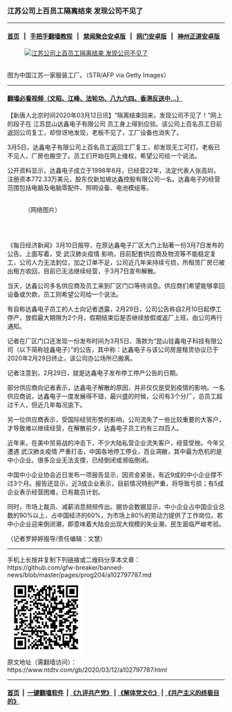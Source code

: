 ### 江苏公司上百员工隔离结束 发现公司不见了
------------------------

#### [首页](https://github.com/gfw-breaker/banned-news/blob/master/README.md) &nbsp;&nbsp;|&nbsp;&nbsp; [手把手翻墙教程](https://github.com/gfw-breaker/guides/wiki) &nbsp;&nbsp;|&nbsp;&nbsp; [禁闻聚合安卓版](https://github.com/gfw-breaker/bn-android) &nbsp;&nbsp;|&nbsp;&nbsp; [网门安卓版](https://github.com/oGate2/oGate) &nbsp;&nbsp;|&nbsp;&nbsp; [神州正道安卓版](https://github.com/SzzdOgate/update) 



<div><div class="featured_image">
 <a href="https://i.ntdtv.com/assets/uploads/2020/03/GettyImages-1170653017.jpg" target="_blank">
  <figure>
   <img alt="江苏公司上百员工隔离结束 发现公司不见了" src="https://i.ntdtv.com/assets/uploads/2020/03/GettyImages-1170653017-800x450.jpg"/>
  </figure><br/>
 </a>
 <span class="caption">
  图为中国江苏一家服装工厂。（STR/AFP via Getty Images）
 </span>
</div>
</div><hr/>

#### [翻墙必看视频（文昭、江峰、法轮功、八九六四、香港反送中...）](https://github.com/gfw-breaker/banned-news/blob/master/pages/link3.md)

<div><div class="post_content" itemprop="articleBody">
 <p>
  【新唐人北京时间2020年03月12日讯】“隔离结束回来，发现公司不见了！”网上的段子在
  <ok href="https://www.ntdtv.com/gb/江苏昆山达鑫电子有限公司.htm">
   江苏昆山达鑫电子有限公司
  </ok>
  员工身上得到应验。该公司上百名员工日前返回公司复工，却惊讶地发现，老板不见了，工厂设备也消失了。
 </p>
 <p>
  3月5日，达鑫电子有限公司上百名员工返回工厂复工，却发现无工可打。老板已不见人，厂房也搬空了。员工们开始在网上维权，希望公司给一个说法。
 </p>
 <p>
  公开资料显示，达鑫电子成立于1998年6月，已经营22年，法定代表人张高圳，注册资本772.33万美元，股东仅新加坡达鑫控股有限公司一名。达鑫电子的经营范围包括电脑及电脑零配件、照明设备、电池模组等。
 </p>
 <figure class="wp-caption alignnone" id="attachment_102797790" style="width: 506px">
  <img alt="" class="size-full wp-image-102797790" src="https://i.ntdtv.com/assets/uploads/2020/03/gchdaobi.jpg">
   <br/><figcaption class="wp-caption-text">
    （网络图片）
   </figcaption><br/>
  </img>
 </figure><br/>
 <p>
  《每日经济新闻》3月10日报导，在原达鑫电子厂区大门上贴著一份3月7日发布的公告。上面写着，受
  <ok href="https://www.ntdtv.com/gb/442749.htm">
   武汉肺炎疫情
  </ok>
  影响，目前配套供应商及物流等不能稳定复工，公司人力无法到位，加之订单不足，公司近几年来持续亏损，所租赁厂房已被出租方收回，目前已无法继续经营，于3月7日宣布解散。
 </p>
 <p>
  当天，达鑫公司多名供应商及员工来到厂区门口等待消息。供应商们希望能够拿回设备或欠款，员工则希望公司给一个说法。
 </p>
 <p>
  有自称达鑫电子员工的人士向记者透露，2月29日，公司公告称自2月10日起停工停产，放假最大期限为2个月，假期结束后是否继续放假或返厂上班，由公司再行通知。
 </p>
 <p>
  记者在厂区门口还发现一份发布时间为3月5日、落款为“昆山铨鑫电子科技有限公司（以下简称铨鑫电子）”的公告，其中称：达鑫电子与该公司房屋租赁协议已于2020年2月29日终止，该公司办公场所已搬离。
 </p>
 <p>
  记者注意到，2月29日，就是达鑫电子发布停工停产公告的日期。
 </p>
 <p>
  部分供应商向记者表示，达鑫电子解散的原因，并非仅仅是受到疫情的影响。一名供应商说，达鑫电子一度发展得不错，最兴盛的时候，公司有3个分厂，总员工超过千人，但近几年每况逾下。
 </p>
 <p>
  另一位供应商表示，受国际经贸形势的影响，公司流失了一些比较重要的大客户，才导致难以继续经营，在解散前夕，达鑫电子员工约有三四百人。
 </p>
 <p>
  近年来，在美中贸易战的冲击下，不少大陆私营企业流失客户，经营受挫。今年又遭遇
  <ok href="https://www.ntdtv.com/gb/442749.htm">
   武汉肺炎疫情
  </ok>
  严重打击，中国各地停工停业，百业凋敝，其中最为危机的是中小企业。很多企业无法支撑，已经倒闭或濒临倒闭。
 </p>
 <p>
  中国中小企业协会近日发布一项报告显示，因资金紧张，有近9成的中小企业撑不过3个月。报告还显示，近3成企业表示，目前情况特别严重，将导致亏损；有5成企业表示经营困难，已有裁员计划。
 </p>
 <p>
  同时，市场上裁员、减薪消息频频传出。据协会数据显示，中小企业占中国企业总数的90%以上，占中国经济的60%，为市场上80%的劳动力提供了工作岗位。若中小企业迎来倒闭潮，即意味着大陆会出现大规模的失业潮，民生面临严峻考验。
 </p>
 <p>
  （记者罗婷婷报导/责任编辑：文慧）
 </p>
 <div class="single_ad">
 </div>
</div>
</div>
<hr/>
手机上长按并复制下列链接或二维码分享本文章：<br/>
https://github.com/gfw-breaker/banned-news/blob/master/pages/prog204/a102797787.md <br/>
<a href='https://github.com/gfw-breaker/banned-news/blob/master/pages/prog204/a102797787.md'><img src='https://github.com/gfw-breaker/banned-news/blob/master/pages/prog204/a102797787.md.png'/></a> <br/>
原文地址（需翻墙访问）：https://www.ntdtv.com/gb/2020/03/12/a102797787.html


------------------------
#### [首页](https://github.com/gfw-breaker/banned-news/blob/master/README.md) &nbsp;|&nbsp; [一键翻墙软件](https://github.com/gfw-breaker/nogfw/blob/master/README.md) &nbsp;| [《九评共产党》](https://github.com/gfw-breaker/9ping.md/blob/master/README.md#九评之一评共产党是什么) | [《解体党文化》](https://github.com/gfw-breaker/jtdwh.md/blob/master/README.md) | [《共产主义的终极目的》](https://github.com/gfw-breaker/gczydzjmd.md/blob/master/README.md)


<img src='http://gfw-breaker.win/banned-news/pages/prog204/a102797787.md' width='0px' height='0px'/>
